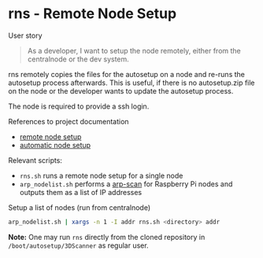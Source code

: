 # rns - Remote Node Setup

User story
> As a developer, I want to setup the node remotely, either from the centralnode or the dev system. 

rns remotely copies the files for the autosetup on a node and re-runs the autosetup process afterwards. This is useful, if there is no autosetup.zip file on the node or the developer wants to update the autosetup process. 

The node is required to provide a ssh login. 

References to project documentation 

* [remote node setup](../../../../blob/master/docs#software-update-process)
* [automatic node setup](../../../../blob/master/docs/autosetup.md)

Relevant scripts:

* `rns.sh` runs a remote node setup for a single node 
* `arp_nodelist.sh` performs a [arp-scan](https://linux.die.net/man/1/arp-scan) for Raspberry Pi nodes and outputs them as a list of IP addresses 

Setup a list of nodes (run from centralnode)

```bash
arp_nodelist.sh | xargs -n 1 -I addr rns.sh <directory> addr
```

**Note:** One may run `rns` directly from the cloned repository in `/boot/autosetup/3DScanner` as regular user. 